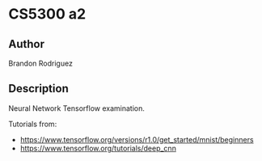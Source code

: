 
# CS5300 a2


## Author
Brandon Rodriguez


## Description

Neural Network Tensorflow examination.

Tutorials from:
* https://www.tensorflow.org/versions/r1.0/get_started/mnist/beginners
* https://www.tensorflow.org/tutorials/deep_cnn


